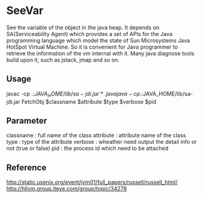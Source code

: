 SeeVar
======

See the variable of the object in the java heap.
It depends on SA(Serviceability Agent) which provides a set of APIs for the Java programming language which model the state of Sun Microsystems Java HotSpot Virtual Machine. So it is convenient for Java programmer to retrieve the information of the vm internal with it. Many java diagnose tools build upon it, such as jstack, jmap and so on.

Usage
-----

javac -cp .:$JAVA_HOME/lib/sa-jdi.jar *.java
java -cp .:$JAVA_HOME/lib/sa-jdi.jar FetchObj $classname $attribute $type $verbose $pid

Parameter
---------

classname : full name of the class
attribute : attribute name of the class
type : type of the attribute
verbose : wheather need output the detail info or not (true or false)
pid : the process id which need to be attached

Reference
---------

http://static.usenix.org/event/jvm01/full_papers/russell/russell_html/
http://hllvm.group.iteye.com/group/topic/34278

